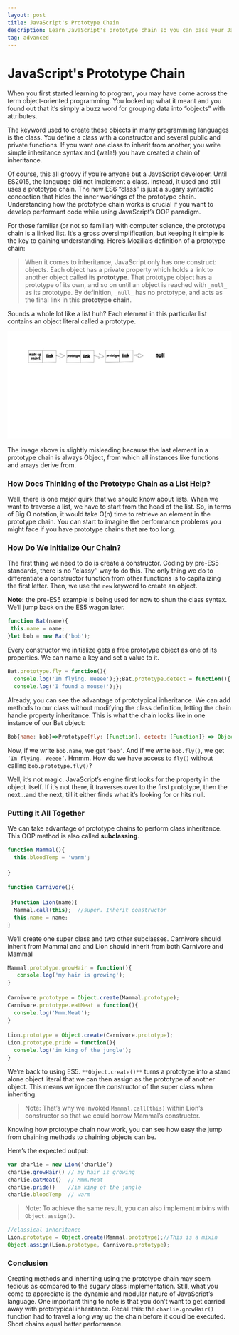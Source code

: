 ```yaml
---
layout: post
title: JavaScript's Prototype Chain
description: Learn JavaScript's prototype chain so you can pass your JavaScript interview!
tag: advanced
---
```



JavaScript's Prototype Chain
===========





When you first started learning to program, you may have come across the term object-oriented programming. You looked up what it meant and you found out that it’s simply a buzz word for grouping data into “objects” with attributes.

The keyword used to create these objects in many programming languages is the class. You define a class with a constructor and several public and private functions. If you want one class to inherit from another, you write simple inheritance syntax and (wala!) you have created a chain of inheritance.

Of course, this all groovy if you’re anyone but a JavaScript developer. Until ES2015, the language did not implement a class. Instead, it used and still uses a prototype chain. The new ES6 “class” is just a sugary syntactic concoction that hides the inner workings of the prototype chain. Understanding how the prototype chain works is crucial if you want to develop performant code while using JavaScript’s OOP paradigm.

For those familiar (or not so familiar) with computer science, the prototype chain is a linked list. It’s a gross oversimplification, but keeping it simple is the key to gaining understanding. Here’s Mozilla‘s definition of a prototype chain:

> When it comes to inheritance, JavaScript only has one construct: objects. Each object has a private property which holds a link to another object called its  **prototype**. That prototype object has a prototype of its own, and so on until an object is reached with  `_null_`  as its prototype. By definition,  `_null_`  has no prototype, and acts as the final link in this  **prototype chain**.

Sounds a whole lot like a list huh? Each element in this particular list contains an object literal called a prototype.


![](/images/javascriptproto.png)

The image above is slightly misleading because the last element in a prototype chain is always Object, from which all instances like functions and arrays derive from.

<h3> How Does Thinking of the Prototype Chain as a List Help?</h3>

Well, there is one major quirk that we should know about lists. When we want to traverse a list, we have to start from the head of the list. So, in terms of Big O notation, it would take O(n) time to retrieve an element in the prototype chain. You can start to imagine the performance problems you might face if you have prototype chains that are too long.

<h3>How Do We Initialize Our Chain?</h3>

The first thing we need to do is create a constructor. Coding by pre-ES5 standards, there is no ‘‘classy’’ way to do this. The only thing we do to differentiate a constructor function from other functions is to capitalizing the first letter. Then, we use the  `new`  keyword to create an object.

**Note:**  the pre-ES5 example is being used for now to shun the class syntax. We’ll jump back on the ES5 wagon later.

```javascript
function Bat(name){  
 this.name = name;  
}let bob = new Bat('bob');
```
Every constructor we initialize gets a free prototype object as one of its properties. We can name a key and set a value to it.
```javascript
Bat.prototype.fly = function(){  
  console.log('Im flying. Weeee');};Bat.prototype.detect = function(){  
  console.log('I found a mouse!');};
  ```

Already, you can see the advantage of prototypical inheritance. We can add methods to our class without modifying the class definition, letting the chain handle property inheritance. This is what the chain looks like in one instance of our Bat object:
```javascript
Bob{name: bob}=>Prototype{fly: [Function], detect: [Function]} => Object {} => null
```
Now, if we write  `bob.name`, we get  `‘bob’`. And if we write  `bob.fly()`, we get  `‘Im flying. Weeee’`. Hmmm. How do we have access to  `fly()`  without calling  `bob.prototype.fly()`?

Well, it’s not magic. JavaScript’s engine first looks for the property in the object itself. If it’s not there, it traverses over to the first prototype, then the next…and the next, till it either finds what it’s looking for or hits null.

<h3> Putting it All Together </h3>

We can take advantage of prototype chains to perform class inheritance. This OOP method is also called  **subclassing**.
```javascript
function Mammal(){  
  this.bloodTemp = 'warm';  
    
}  
   
function Carnivore(){  
     
 }function Lion(name){  
  Mammal.call(this);  //super. Inherit constructor  
  this.name = name;  
}
```
We’ll create one super class and two other subclasses. Carnivore should inherit from Mammal and and Lion should inherit from both Carnivore and Mammal
```javascript
Mammal.prototype.growHair = function(){  
   console.log('my hair is growing');  
}

Carnivore.prototype = Object.create(Mammal.prototype);  
Carnivore.prototype.eatMeat = function(){  
  console.log('Mmm.Meat');  
}

Lion.prototype = Object.create(Carnivore.prototype);  
Lion.prototype.pride = function(){  
  console.log('im king of the jungle');  
}
```
We’re back to using ES5.  `**Object.create()**`  turns a prototype into a stand alone object literal that we can then assign as the prototype of another object. This means we ignore the constructor of the super class when inheriting.

>Note: That’s why we invoked  `Mammal.call(this)`  within Lion’s constructor so that we could borrow Mammal’s constructor.

Knowing how prototype chain now work, you can see how easy the jump from chaining methods to chaining objects can be.

Here’s the expected output:
```javascript
var charlie = new Lion(‘charlie’)  
charlie.growHair() // my hair is growing  
charlie.eatMeat()  // Mmm.Meat  
charlie.pride()    //im king of the jungle  
charlie.bloodTemp  // warm
```
>Note:  To achieve the same result, you can also implement mixins with  `Object.assign()`.
```javascript
//classical inheritance  
Lion.prototype = Object.create(Mammal.prototype);//This is a mixin  
Object.assign(Lion.prototype, Carnivore.prototype);
```
<h3>Conclusion</h3>

Creating methods and inheriting using the prototype chain may seem tedious as compared to the sugary class implementation. Still, what you come to appreciate is the dynamic and modular nature of JavaScript’s language. One important thing to note is that you don’t want to get carried away with prototypical inheritance. Recall this: the  `charlie.growHair()`  function had to travel a long way up the chain before it could be executed. Short chains equal better performance.
